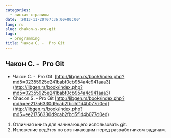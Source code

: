 ```yaml
---
categories:
  - листая-страницы
date: '2013-11-20T07:36:00+00:00'
lang: ru
slug: chakon-s-pro-git
tags:
  - programming
title: Чакон С. -  Pro Git
---
```


## Чакон С. -  Pro Git

- Чакон С. -  Pro Git  [http://libgen.rs/book/index.php?md5=02355925e241babf0cb954a4c941aaa3](http://libgen.rs/book/index.php?md5=02355925e241babf0cb954a4c941aaa3)  
- Chacon S. - Pro Git [http://libgen.rs/book/index.php?md5=ee21756330d9cab2fbd5f1d4b077d0ed](http://libgen.rs/book/index.php?md5=ee21756330d9cab2fbd5f1d4b077d0ed)  

<!--more-->

1.  Отличная книга для начинающего использовать git.
2.  Изложение ведётся по возникающим перед разработчиком задачам.
